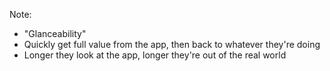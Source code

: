 Note:
+ "Glanceability"
+ Quickly get full value from the app, then back to whatever they're doing
+ Longer they look at the app, longer they're out of the real world
